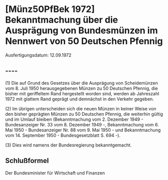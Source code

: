 # [Münz50PfBek 1972] Bekanntmachung über die Ausprägung von Bundesmünzen im Nennwert von 50 Deutschen Pfennig

Ausfertigungsdatum: 12.09.1972

 

## ----

(1) Die auf Grund des Gesetzes über die Ausprägung von Scheidemünzen vom 8. Juli 1950 herausgegebenen Münzen zu 50 Deutschen Pfennig, die bisher mit geriffeltem Rand hergestellt worden sind, werden ab Jahreszahl 1972 mit glattem Rand geprägt und demnächst in den Verkehr gegeben.

(2) Im übrigen unterscheiden sich die neuen Münzen in keiner Weise von den bisher geprägten Münzen zu 50 Deutschen Pfennig, die weiterhin gültig und im Umlauf bleiben (Bekanntmachung vom 2. Dezember 1949 - Bundesanzeiger Nr. 33 vom 8. Dezember 1949 -, Bekanntmachung vom 6. Mai 1950 - Bundesanzeiger Nr. 88 vom 9. Mai 1950 - und Bekanntmachung vom 14. September 1950 - Bundesgesetzblatt S. 694 -).

(3) Dies wird namens der Bundesregierung bekanntgemacht.


## Schlußformel

Der Bundesminister für Wirtschaft und Finanzen
